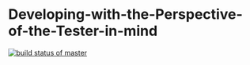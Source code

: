 # Developing-with-the-Perspective-of-the-Tester-in-mind

[![build status of master](https://travis-ci.com/qdmfeng/Developing-with-the-Perspective-of-the-Tester-in-mind.svg?branch=master)](https://travis-ci.com/qdmfeng/Developing-with-the-Perspective-of-the-Tester-in-mind)
